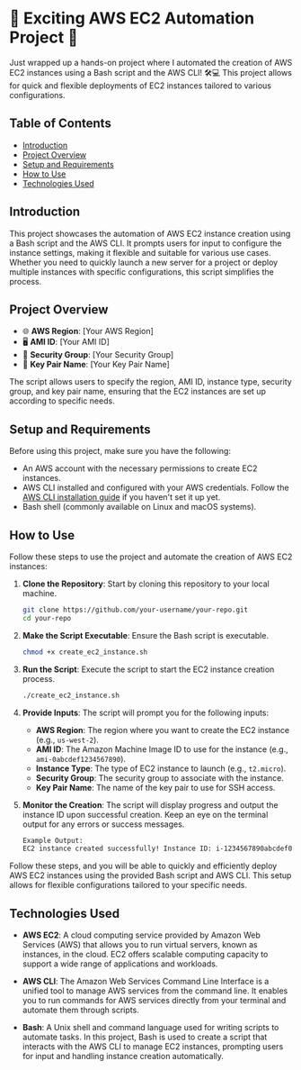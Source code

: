 # 🚀 Exciting AWS EC2 Automation Project 🚀



Just wrapped up a hands-on project where I automated the creation of AWS EC2 instances using a Bash script and the AWS CLI! 🛠️💻 This project allows for quick and flexible deployments of EC2 instances tailored to various configurations.

## Table of Contents

- [Introduction](#introduction)
- [Project Overview](#project-overview)
- [Setup and Requirements](#setup-and-requirements)
- [How to Use](#how-to-use)
- [Technologies Used](#technologies-used)


## Introduction

This project showcases the automation of AWS EC2 instance creation using a Bash script and the AWS CLI. It prompts users for input to configure the instance settings, making it flexible and suitable for various use cases. Whether you need to quickly launch a new server for a project or deploy multiple instances with specific configurations, this script simplifies the process.

## Project Overview

- 🌐 **AWS Region**: [Your AWS Region]
- 🖥️ **AMI ID**: [Your AMI ID]
- 🔐 **Security Group**: [Your Security Group]
- 🔑 **Key Pair Name**: [Your Key Pair Name]

The script allows users to specify the region, AMI ID, instance type, security group, and key pair name, ensuring that the EC2 instances are set up according to specific needs.

## Setup and Requirements

Before using this project, make sure you have the following:

- An AWS account with the necessary permissions to create EC2 instances.
- AWS CLI installed and configured with your AWS credentials. Follow the [AWS CLI installation guide](https://docs.aws.amazon.com/cli/latest/userguide/install-cliv2.html) if you haven't set it up yet.
- Bash shell (commonly available on Linux and macOS systems).

## How to Use

Follow these steps to use the project and automate the creation of AWS EC2 instances:

1. **Clone the Repository**: Start by cloning this repository to your local machine.

    ```bash
    git clone https://github.com/your-username/your-repo.git
    cd your-repo
    ```

2. **Make the Script Executable**: Ensure the Bash script is executable.

    ```bash
    chmod +x create_ec2_instance.sh
    ```

3. **Run the Script**: Execute the script to start the EC2 instance creation process.

    ```bash
    ./create_ec2_instance.sh
    ```

4. **Provide Inputs**: The script will prompt you for the following inputs:

    - **AWS Region**: The region where you want to create the EC2 instance (e.g., `us-west-2`).
    - **AMI ID**: The Amazon Machine Image ID to use for the instance (e.g., `ami-0abcdef1234567890`).
    - **Instance Type**: The type of EC2 instance to launch (e.g., `t2.micro`).
    - **Security Group**: The security group to associate with the instance.
    - **Key Pair Name**: The name of the key pair to use for SSH access.

5. **Monitor the Creation**: The script will display progress and output the instance ID upon successful creation. Keep an eye on the terminal output for any errors or success messages.

    ```bash
    Example Output:
    EC2 instance created successfully! Instance ID: i-1234567890abcdef0
    ```

Follow these steps, and you will be able to quickly and efficiently deploy AWS EC2 instances using the provided Bash script and AWS CLI. This setup allows for flexible configurations tailored to your specific needs.

## Technologies Used

- **AWS EC2**: A cloud computing service provided by Amazon Web Services (AWS) that allows you to run virtual servers, known as instances, in the cloud. EC2 offers scalable computing capacity to support a wide range of applications and workloads.

- **AWS CLI**: The Amazon Web Services Command Line Interface is a unified tool to manage AWS services from the command line. It enables you to run commands for AWS services directly from your terminal and automate them through scripts.

- **Bash**: A Unix shell and command language used for writing scripts to automate tasks. In this project, Bash is used to create a script that interacts with the AWS CLI to manage EC2 instances, prompting users for input and handling instance creation automatically.

